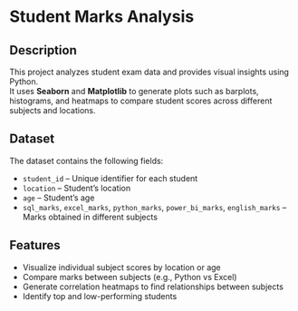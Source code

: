 # Student Marks Analysis

## Description
This project analyzes student exam data and provides visual insights using Python.  
It uses **Seaborn** and **Matplotlib** to generate plots such as barplots, histograms, and heatmaps to compare student scores across different subjects and locations.

## Dataset
The dataset contains the following fields:
- `student_id` – Unique identifier for each student
- `location` – Student’s location
- `age` – Student’s age
- `sql_marks`, `excel_marks`, `python_marks`, `power_bi_marks`, `english_marks` – Marks obtained in different subjects

## Features
- Visualize individual subject scores by location or age
- Compare marks between subjects (e.g., Python vs Excel)
- Generate correlation heatmaps to find relationships between subjects
- Identify top and low-performing students

